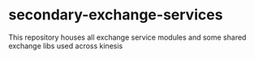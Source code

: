 # secondary-exchange-services
This repository houses all exchange service modules and some shared exchange libs used across kinesis

